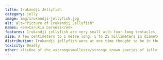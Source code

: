 ```yaml
---
title: Irukandji Jellyfish
category: jelly
image: img/irukandji-jellyfish.jpg
alt: alt="Picture of Irukandji Jellyfish"
names: <em>Carukia barnesi</em>
features: Irukandji jellyfish are very small with four long tentacles, which range in length from just a few centimeters up to 1 metre (3.3 ft) in length. The stingers (nematocysts) are in clumps, appearing as rings of small red dots around the bell and along the tentacles.
size: A few centimeters to 1 metre long; 5 to 25 millimeters in diameter.
distribution: Irukandji jellyfish were at one time thought to be in the northern waters of Australia only. Since then, the species has been found in waters as far north as the British Isles, Japan, and the Florida coast of the United States.
toxicity: Deadly
other: <li>One of the <strong>smallest</strong> known species of jellyfish.</li><li>Irukandji has stingers not only on its tentacles but also on its bell. Although its venom does not kill as quickly as the box jellyfish, the Irukandji jellyfish is known as the <strong>most toxic jellyfish</strong> in the world.</li>
---
```

